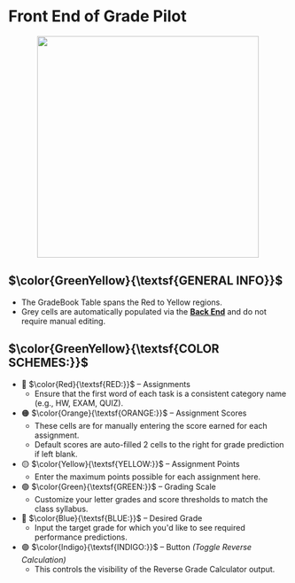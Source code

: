 # Front End of Grade Pilot

<div align="center">
<img src= https://github.com/Kyros0718/Excel_Projects/blob/main/Grade_Pilot/images/FrontEndColorSchemes.png width=400>
</div>

## $\color{GreenYellow}{\textsf{GENERAL INFO}}$
- The GradeBook Table spans the Red to Yellow regions.
- Grey cells are automatically populated via the **[Back End](https://github.com/Kyros0718/Excel_Projects/blob/main/Grade_Pilot/panel_backend.md)** and do not require manual editing.
  
## $\color{GreenYellow}{\textsf{COLOR SCHEMES:}}$
- 🔴 $\color{Red}{\textsf{RED:}}$ – Assignments
  - Ensure that the first word of each task is a consistent category name (e.g., HW, EXAM, QUIZ).
- 🟠 $\color{Orange}{\textsf{ORANGE:}}$ – Assignment Scores
  - These cells are for manually entering the score earned for each assignment.
  - Default scores are auto-filled 2 cells to the right for grade prediction if left blank.
- 🟡 $\color{Yellow}{\textsf{YELLOW:}}$ – Assignment Points
  - Enter the maximum points possible for each assignment here.
- 🟢 $\color{Green}{\textsf{GREEN:}}$ – Grading Scale
  - Customize your letter grades and score thresholds to match the class syllabus.
- 🔵 $\color{Blue}{\textsf{BLUE:}}$ – Desired Grade
  - Input the target grade for which you'd like to see required performance predictions.
- 🟣 $\color{Indigo}{\textsf{INDIGO:}}$ – Button _(Toggle Reverse Calculation)_
  - This controls the visibility of the Reverse Grade Calculator output.




